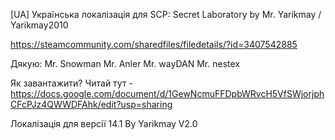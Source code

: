 [UA] Українська локалізація для SCP: Secret Laboratory by Mr. Yarikmay / Yarikmay2010

https://steamcommunity.com/sharedfiles/filedetails/?id=3407542885

Дякую:
Mr. Snowman
Mr. Anler
Mr. wayDAN
Mr. nestex

Як завантажити?
Читай тут - https://docs.google.com/document/d/1GewNcmuFFDpbWRvcH5VfSWjorjphCFcPJz4QWWDFAhk/edit?usp=sharing

Локалізація для версії 14.1 By Yarikmay V2.0

